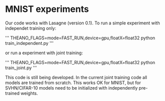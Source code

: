 # MNIST experiments

Our code works with Lasagne (version 0.1). To run a simple experiment with independet training only:

'''
THEANO_FLAGS=mode=FAST_RUN,device=gpu,floatX=float32 python train_independent.py
'''

or run a experiment with joint training:

'''
THEANO_FLAGS=mode=FAST_RUN,device=gpu,floatX=float32 python train_joint.py
'''

This code is still being developed. In the current joint training code all models are trained from scratch. This works OK for MNIST, but for SVHN/CIFAR-10 models need to be initialized with independently pre-trained weights.
